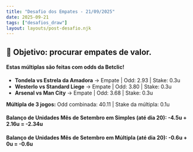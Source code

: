 ```yaml
---
title: "Desafio dos Empates - 21/09/2025"
date: 2025-09-21
tags: ["desafios_draw"]
layout: layouts/post-desafio.njk
---
```


## 🎯 Objetivo: procurar empates de valor.  

#### Estas múltiplas são feitas com odds da Betclic!

- **Tondela vs Estrela da Amadora** → Empate | Odd: 2.93 | Stake: 0.3u  
- **Westerlo vs Standard Liege** → Empate | Odd: 3.80 | Stake: 0.3u  
- **Arsenal vs Man City** → Empate | Odd: 3.68 | Stake: 0.3u  

**Múltipla de 3 jogos:** Odd combinada: 40.11 | Stake da múltipla: 0.1u 

#### Balanço de Unidades Mês de Setembro em Simples (até dia 20): -4.5u + 2.16u = -2.34u
#### Balanço de Unidades Mês de Setembro em Múltipla (até dia 20): -0.6u + 0u = -0.6u